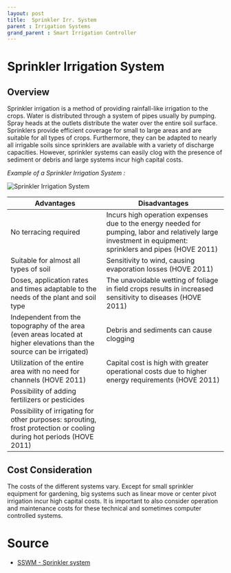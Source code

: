 ```yaml
---
layout: post
title:  Sprinkler Irr. System
parent : Irrigation Systems
grand_parent : Smart Irrigation Controller
---
```


# Sprinkler Irrigation System

## Overview

Sprinkler irrigation is a method of providing rainfall-like irrigation to the crops. Water is distributed through a system of pipes usually by pumping. Spray heads at the outlets distribute the water over the entire soil surface. Sprinklers provide efficient coverage for small to large areas and are suitable for all types of crops. Furthermore, they can be adapted to nearly all irrigable soils since sprinklers are available with a variety of discharge capacities. However, sprinkler systems can easily clog with the presence of sediment or debris and large systems incur high capital costs.

*Example of a Sprinkler Irrigation System :*

![Sprinkler Irrigation System](https://sswm.info/sites/default/files/inline-images/ACCESS%20IRRIGATION%20n.y.%20Several%20sprinkler%20heads%20are%20connected%20to%20a%20lateral%20pipe%2C%20which%20is%20supplied%20by%20a%20mainline.png)



| Advantages | Disadvantages |
| ---------- | ------------- |
| No terracing required | Incurs high operation expenses due to the energy needed for pumping, labor and relatively large investment in equipment: sprinklers and pipes (HOVE 2011) |
| Suitable for almost all types of soil | Sensitivity to wind, causing evaporation losses (HOVE 2011)  |
| Doses, application rates and times adaptable to the needs of the plant and soil type  | The unavoidable wetting of foliage in field crops results in increased sensitivity to diseases (HOVE 2011)  |
| Independent from the topography of the area (even areas located at higher elevations than the source can be irrigated)  | Debris and sediments can cause clogging  |
| Utilization of the entire area with no need for channels (HOVE 2011) | Capital cost is high with greater operational costs due to higher energy requirements (HOVE 2011)  |
| Possibility of adding fertilizers or pesticides | |
| Possibility of irrigating for other purposes: sprouting, frost protection or cooling during hot periods (HOVE 2011)  | |



## Cost Consideration

The costs of the different systems vary. Except for small sprinkler  equipment for gardening, big systems such as linear move or center pivot irrigation incur high capital costs. It is important to also consider  operation and maintenance costs for these technical and sometimes  computer controlled systems.


# Source

- [SSWM - Sprinkler system](https://sswm.info/sswm-university-course/module-4-sustainable-water-supply/further-resources-water-use/sprinkler-irrigation)

